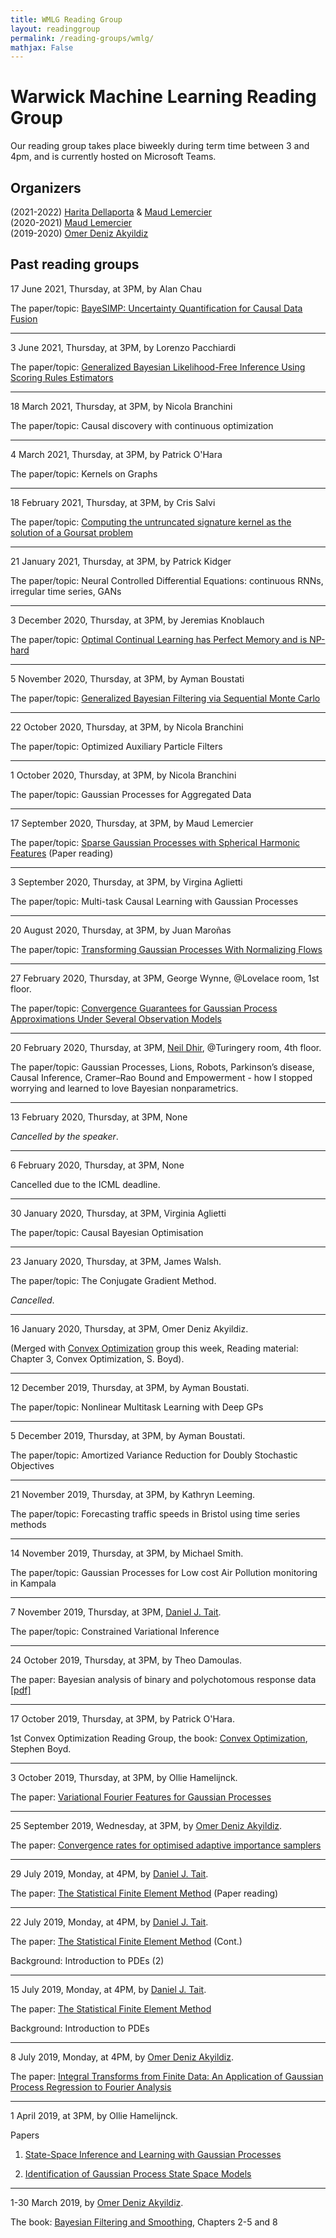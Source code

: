 ```yaml
---
title: WMLG Reading Group
layout: readinggroup
permalink: /reading-groups/wmlg/
mathjax: False
---
```


# Warwick Machine Learning Reading Group

Our reading group takes place biweekly during term time between 3 and 4pm, and is currently hosted on Microsoft Teams. 

## Organizers 
(2021-2022) [Harita Dellaporta](https://warwick.ac.uk/fac/sci/statistics/staff/research_students/dellaporta/) & [Maud Lemercier](https://warwick.ac.uk/fac/sci/statistics/staff/research_students/mlemercier)\
(2020-2021) [Maud Lemercier](https://warwick.ac.uk/fac/sci/statistics/staff/research_students/mlemercier)\
(2019-2020) [Omer Deniz Akyildiz](http://akyildiz.me)

## Past reading groups

17 June 2021, Thursday, at 3PM, by Alan Chau

The paper/topic: [BayeSIMP: Uncertainty Quantification for Causal Data Fusion](https://arxiv.org/pdf/2106.03477.pdf)

***

3 June 2021, Thursday, at 3PM, by Lorenzo Pacchiardi

The paper/topic: [Generalized Bayesian Likelihood-Free Inference Using Scoring Rules Estimators](https://arxiv.org/abs/2104.03889)

***

18 March 2021, Thursday, at 3PM, by Nicola Branchini

The paper/topic: Causal discovery with continuous optimization

***

4 March 2021, Thursday, at 3PM, by Patrick O'Hara

The paper/topic: Kernels on Graphs

***

18 February 2021, Thursday, at 3PM, by Cris Salvi

The paper/topic: [Computing the untruncated signature kernel as the solution of a Goursat problem](https://arxiv.org/pdf/2006.14794.pdf)

***

21 January 2021, Thursday, at 3PM, by Patrick Kidger

The paper/topic: Neural Controlled Differential Equations: continuous RNNs, irregular time series, GANs

***

3 December 2020, Thursday, at 3PM, by Jeremias Knoblauch

The paper/topic: [Optimal Continual Learning has Perfect Memory and is NP-hard](https://arxiv.org/pdf/2006.05188.pdf)

***

5 November 2020, Thursday, at 3PM, by Ayman Boustati

The paper/topic: [Generalized Bayesian Filtering via Sequential Monte Carlo](https://arxiv.org/pdf/2002.09998.pdf)

***

22 October 2020, Thursday, at 3PM, by Nicola Branchini

The paper/topic: Optimized Auxiliary Particle Filters

***

1 October 2020, Thursday, at 3PM, by Nicola Branchini

The paper/topic: Gaussian Processes for Aggregated Data

***

17 September 2020, Thursday, at 3PM, by Maud Lemercier

The paper/topic: [Sparse Gaussian Processes with Spherical Harmonic Features](https://arxiv.org/pdf/2006.16649.pdf) (Paper reading)

***

3 September 2020, Thursday, at 3PM, by Virgina Aglietti

The paper/topic: Multi-task Causal Learning with Gaussian Processes

***

20 August 2020, Thursday, at 3PM, by Juan Maroñas

The paper/topic: [Transforming Gaussian Processes With Normalizing Flows](https://arxiv.org/pdf/2011.01596.pdf)

***

27 February 2020, Thursday, at 3PM, George Wynne, @Lovelace room, 1st floor.

The paper/topic: [Convergence Guarantees for Gaussian Process Approximations Under Several Observation Models](https://arxiv.org/abs/2001.10818)

***

20 February 2020, Thursday, at 3PM, [Neil Dhir](https://neildhir.github.io/), @Turingery room, 4th floor.

The paper/topic: Gaussian Processes, Lions, Robots, Parkinson’s disease, Causal Inference, Cramer–Rao Bound and Empowerment - how I stopped worrying and learned to love Bayesian nonparametrics.

***

13 February 2020, Thursday, at 3PM, None

<em>Cancelled by the speaker</em>.

***

6 February 2020, Thursday, at 3PM, None

Cancelled due to the ICML deadline.

***

30 January 2020, Thursday, at 3PM, Virginia Aglietti

The paper/topic: Causal Bayesian Optimisation

***

23 January 2020, Thursday, at 3PM, James Walsh.

The paper/topic: The Conjugate Gradient Method.

<em>Cancelled</em>.

***

16 January 2020, Thursday, at 3PM, Omer Deniz Akyildiz.

(Merged with [Convex Optimization](https://wmlg.io/reading-groups/convex/) group this week, Reading material: Chapter 3, Convex Optimization, S. Boyd).

***

12 December 2019, Thursday, at 3PM, by Ayman Boustati.

The paper/topic: Nonlinear Multitask Learning with Deep GPs

***

5 December 2019, Thursday, at 3PM, by Ayman Boustati.

The paper/topic: Amortized Variance Reduction for Doubly Stochastic Objectives

***

21 November 2019, Thursday, at 3PM, by Kathryn Leeming.

The paper/topic: Forecasting traffic speeds in Bristol using time series methods

***

14 November 2019, Thursday, at 3PM, by Michael Smith.

The paper/topic: Gaussian Processes for Low cost Air Pollution monitoring in Kampala

***

7 November 2019, Thursday, at 3PM, [Daniel J. Tait](https://danieljtait.github.io).

The paper/topic: Constrained Variational Inference

***

24 October 2019, Thursday, at 3PM, by Theo Damoulas.

The paper: Bayesian analysis of binary and polychotomous response data [[pdf]](http://www.stat.cmu.edu/~brian/905-2009/all-papers/albert-chib-1993.pdf)

***

17 October 2019, Thursday, at 3PM, by Patrick O'Hara.

1st Convex Optimization Reading Group, the book: [Convex Optimization](https://web.stanford.edu/~boyd/cvxbook/), Stephen Boyd.

***

3 October 2019, Thursday, at 3PM, by Ollie Hamelijnck.

The paper: [Variational Fourier Features for Gaussian Processes](http://www.jmlr.org/papers/volume18/16-579/16-579.pdf)

***

25 September 2019, Wednesday, at 3PM, by [Omer Deniz Akyildiz](http://akyildiz.me).

The paper: [Convergence rates for optimised adaptive importance samplers](https://arxiv.org/abs/1903.12044)

***

29 July 2019, Monday, at 4PM, by [Daniel J. Tait](https://danieljtait.github.io/).

The paper: [The Statistical Finite Element Method](https://arxiv.org/abs/1905.06391) (Paper reading)

***

22 July 2019, Monday, at 4PM, by [Daniel J. Tait](https://danieljtait.github.io/).

The paper: [The Statistical Finite Element Method](https://arxiv.org/abs/1905.06391) (Cont.)

Background: Introduction to PDEs (2)

***

15 July 2019, Monday, at 4PM, by [Daniel J. Tait](https://danieljtait.github.io/).

The paper: [The Statistical Finite Element Method](https://arxiv.org/abs/1905.06391)

Background: Introduction to PDEs

***

8 July 2019, Monday, at 4PM, by [Omer Deniz Akyildiz](http://akyildiz.me).

The paper: [Integral Transforms from Finite Data: An Application of Gaussian Process Regression to Fourier Analysis
](https://arxiv.org/abs/1704.02828)

***

1 April 2019, at 3PM, by Ollie Hamelijnck.

Papers

1) [State-Space Inference and Learning with Gaussian Processes](http://mlg.eng.cam.ac.uk/pub/pdf/TurDeiRas10.pdf)

2) [Identification of Gaussian Process State Space Models](https://arxiv.org/abs/1705.10888)

***

1-30 March 2019, by [Omer Deniz Akyildiz](http://akyildiz.me).

The book: [Bayesian Filtering and Smoothing](https://users.aalto.fi/~ssarkka/pub/cup_book_online_20131111.pdf), Chapters 2-5 and 8
